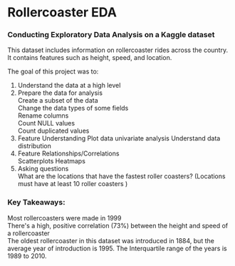 # Rollercoaster EDA

### Conducting Exploratory Data Analysis on a Kaggle dataset

This dataset includes information on rollercoaster rides across the country. It contains features such as height, speed, and location.

The goal of this project was to:

1. Understand the data at a high level
2. Prepare the data for analysis <br>
   Create a subset of the data <br>
   Change the data types of some fields<br>
   Rename columns<br>
   Count NULL values<br>
   Count duplicated values
3. Feature Understanding
   Plot data univariate analysis
   Understand data distribution
4. Feature Relationships/Correlations <br>
   Scatterplots
   Heatmaps
5. Asking questions <br>
   What are the locations that have the fastest roller coasters? (Locations must have at least 10 roller coasters
   )

### Key Takeaways:

Most rollercoasters were made in 1999 <br>
There's a high, positive correlation (73%) between the height and speed of a rollercoaster <br>
The oldest rollercoaster in this dataset was introduced in 1884, but the average year of introduction is 1995. The Interquartile range of the years is 1989 to 2010.

